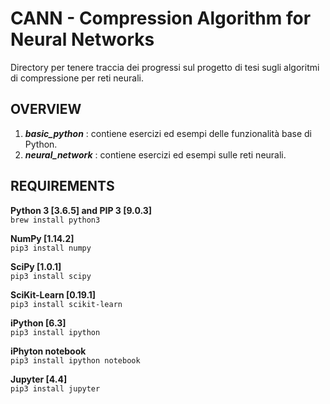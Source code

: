 # CANN - Compression Algorithm for Neural Networks

Directory per tenere traccia dei progressi sul progetto di tesi sugli algoritmi di compressione per reti neurali.

## OVERVIEW

1. _**basic_python**_ : contiene esercizi ed esempi delle funzionalità base di Python.
2. _**neural_network**_ : contiene esercizi ed esempi sulle reti neurali.

## REQUIREMENTS
 
**Python 3 [3.6.5] and PIP 3 [9.0.3]**  
`brew install python3`
 
**NumPy [1.14.2]**  
`pip3 install numpy`  

**SciPy [1.0.1]**  
`pip3 install scipy`
 
**SciKit-Learn [0.19.1]**  
`pip3 install scikit-learn`
   
**iPython [6.3]**  
`pip3 install ipython`
 
**iPhyton notebook**  
`pip3 install ipython notebook`
 
**Jupyter [4.4]**  
`pip3 install jupyter`